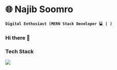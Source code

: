 # 🌐 Najib Soomro

**`Digital Enthusiast (MERN Stack Developer 💻 | )`**

### Hi there 👋



### Tech Stack 

<img src="https://cdn.jsdelivr.net/gh/devicons/devicon/icons/html5/html5-original.svg" />


<!--
**soomron/soomron** is a ✨ _special_ ✨ repository because its `README.md` (this file) appears on your GitHub profile.

Here are some ideas to get you started:

- 🔭 I’m currently working on ...
- 🌱 I’m currently learning ...
- 👯 I’m looking to collaborate on ...
- 🤔 I’m looking for help with ...
- 💬 Ask me about ...
- 📫 How to reach me: ...
- 😄 Pronouns: ...
- ⚡ Fun fact: ...
-->
